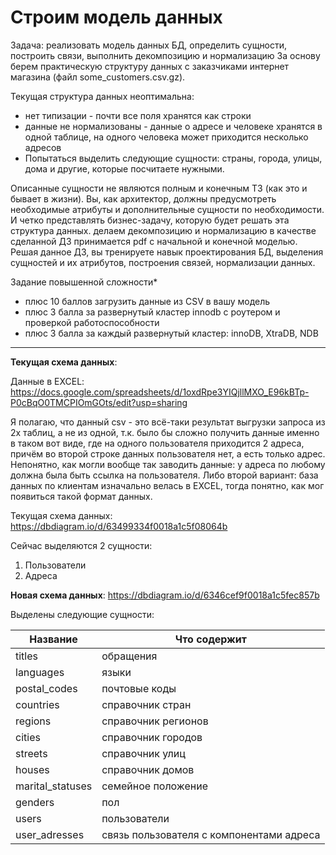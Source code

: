 # Строим модель данных

Задача: реализовать модель данных БД, определить сущности, построить связи, выполнить декомпозицию и нормализацию
За основу берем практическую структуру данных с заказчиками интернет магазина (файл some_customers.csv.gz).

Текущая структура данных неоптимальна:

- нет типизации - почти все поля хранятся как строки
- данные не нормализованы - данные о адресе и человеке хранятся в одной таблице, на одного человека может приходится несколько адресов
- Попытаться выделить следующие сущности: страны, города, улицы, дома и другие, которые посчитаете нужными.

Описанные сущности не являются полным и конечным ТЗ (как это и бывает в жизни). Вы, как архитектор, должны предусмотреть необходимые атрибуты и дополнительные сущности по необходимости. И четко представлять бизнес-задачу, которую будет решать эта структура данных.
делаем декомпозицию и нормализацию
в качестве сделанной ДЗ принимается pdf с начальной и конечной моделью.
Решая данное ДЗ, вы тренируете навык проектирования БД, выделения сущностей и их атрибутов, построения связей, нормализации данных.

Задание повышенной сложности*

- плюс 10 баллов загрузить данные из CSV в вашу модель
- плюс 3 балла за развернутый кластер innodb с роутером и проверкой работоспособности
- плюс 3 балла за каждый развернутый кластер: innoDB, XtraDB, NDB

---

**Текущая схема данных**: 

Данные в EXCEL: https://docs.google.com/spreadsheets/d/1oxdRpe3YIQjllMXO_E96kBTp-P0cBqO0TMCPIOmGOts/edit?usp=sharing  

Я полагаю, что данный csv - это всё-таки результат выгрузки запроса из 2х таблиц, а не из одной, т.к. было бы сложно получить данные именно в таком вот виде, где на одного пользователя приходится 2 адреса, причём во второй строке данных пользователя нет, а есть только адрес. Непонятно, как могли вообще так заводить данные: у адреса по любому должна была быть ссылка на пользователя. 
Либо второй вариант: база данных по клиентам изначально велась в EXCEL, тогда понятно, как мог появиться такой формат данных.

Текущая схема данных:
https://dbdiagram.io/d/63499334f0018a1c5f08064b 

Сейчас выделяются 2 сущности:

1. Пользователи
1. Адреса 

**Новая схема данных**: https://dbdiagram.io/d/6346cef9f0018a1c5fec857b 

Выделены следующие сущности:

| Название | Что содержит |
| ------ | ------ |
| titles | обращения |
| languages | языки |
| postal_codes | почтовые коды |
| countries | справочник стран |
| regions | справочник регионов |
| cities | справочник городов |
| streets | справочник улиц |
| houses | справочник домов |
| marital_statuses | семейное положение |
| genders | пол |
| users | пользователи |
| user_adresses | связь пользователя с компонентами адреса |
